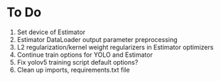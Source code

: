 # To Do

1. Set device of Estimator
3. Estimator DataLoader output parameter preprocessing
4. L2 regularization/kernel weight regularizers in Estimator optimizers
5. Continue train options for YOLO and Estimator
6. Fix yolov5 training script default options?
7. Clean up imports, requirements.txt file

